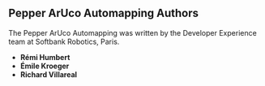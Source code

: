 ## Pepper ArUco Automapping Authors

The Pepper ArUco Automapping was written by the Developer Experience team at Softbank Robotics, Paris.

* **Rémi Humbert**
* **Émile Kroeger**
* **Richard Villareal**
